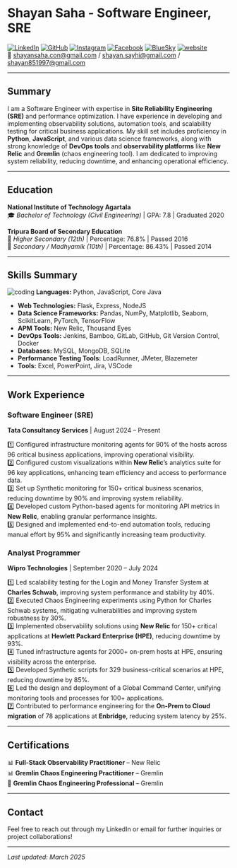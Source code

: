 # Shayan Saha - Software Engineer, SRE

[![LinkedIn](https://img.icons8.com/?size=25&id=13930&format=png&color=000000)](https://linkedin.com/in/shayansaha85) [![GitHub](https://img.icons8.com/?size=25&id=AZOZNnY73haj&format=png&color=000000)](https://github.com/shayansaha85) [![Instagram](https://img.icons8.com/?size=25&id=Xy10Jcu1L2Su&format=png&color=000000)](https://instagram.com/shayansaha85) [![Facebook](https://img.icons8.com/?size=25&id=uLWV5A9vXIPu&format=png&color=000000)](https://www.facebook.com/shayansaha85page/) [![BlueSky](https://img.icons8.com/?size=25&id=3ovMFy5JDSWq&format=png&color=000000)](https://bsky.app/profile/shayandev.bsky.social) [![website](https://img.icons8.com/?size=25&id=63807&format=png&color=000000)](https://brewnok.com)
<br>
📧 shayansaha.con@gmail.com / shayan.sayhi@gmail.com / shayan851997@gmail.com

---

## Summary

I am a Software Engineer with expertise in **Site Reliability Engineering (SRE)** and performance optimization. I have experience in developing and implementing observability solutions, automation tools, and scalability testing for critical business applications. My skill set includes proficiency in **Python**, **JavaScript**, and various data science frameworks, along with strong knowledge of **DevOps tools** and **observability platforms** like **New Relic** and **Gremlin** (chaos engineering tool). I am dedicated to improving system reliability, reducing downtime, and enhancing operational efficiency.

---

## Education

**National Institute of Technology Agartala**  
🎓 *Bachelor of Technology (Civil Engineering)* | GPA: 7.8 | Graduated 2020

**Tripura Board of Secondary Education**  
🏫 *Higher Secondary (12th)* | Percentage: 76.8% | Passed 2016  
🏫 *Secondary / Madhyamik (10th)* | Percentage: 86.43% | Passed 2014

---

## Skills Summary

![coding](https://img.icons8.com/?size=10&id=BtGEMRDEvxUr&format=png&color=000000) **Languages:** Python, JavaScript, Core Java
- **Web Technologies:** Flask, Express, NodeJS
- **Data Science Frameworks:** Pandas, NumPy, Matplotlib, Seaborn, ScikitLearn, PyTorch, TensorFlow
- **APM Tools:** New Relic, Thousand Eyes
- **DevOps Tools:** Jenkins, Bamboo, GitLab, GitHub, Git Version Control, Docker
- **Databases:** MySQL, MongoDB, SQLite
- **Performance Testing Tools:** LoadRunner, JMeter, Blazemeter
- **Tools:** Excel, PowerPoint, Jira, VSCode

---

## Work Experience

### Software Engineer (SRE)  
**Tata Consultancy Services** | August 2024 – Present

1️⃣ Configured infrastructure monitoring agents for 90% of the hosts across 96 critical business applications, improving operational visibility.<br>
2️⃣ Configured custom visualizations within **New Relic**’s analytics suite for 96 key applications, enhancing team efficiency and access to performance data.<br>
3️⃣ Set up Synthetic monitoring for 150+ critical business scenarios, reducing downtime by 90% and improving system reliability.<br>
4️⃣ Developed custom Python-based agents for monitoring API metrics in **New Relic**, enabling granular performance insights.<br>
5️⃣ Designed and implemented end-to-end automation tools, reducing manual effort by 95% and significantly increasing team productivity.<br>

### Analyst Programmer  
**Wipro Technologies** | September 2020 – July 2024

1️⃣ Led scalability testing for the Login and Money Transfer System at **Charles Schwab**, improving system performance and stability by 40%.<br>
2️⃣ Executed Chaos Engineering experiments using Python for Charles Schwab systems, mitigating vulnerabilities and improving system robustness by 30%.<br>
3️⃣ Implemented observability solutions using **New Relic** for 150+ critical applications at **Hewlett Packard Enterprise (HPE)**, reducing downtime by 93%.<br>
4️⃣ Tuned infrastructure agents for 2000+ on-prem hosts at HPE, ensuring visibility across the enterprise.<br>
5️⃣ Developed Synthetic scripts for 329 business-critical scenarios at HPE, reducing downtime by 85%.<br>
6️⃣ Led the design and deployment of a Global Command Center, unifying monitoring tools and processes for 100+ applications.<br>
7️⃣ Contributed to performance engineering for the **On-Prem to Cloud migration** of 78 applications at **Enbridge**, reducing system latency by 25%.<br>

---

## Certifications

📊 **Full-Stack Observability Practitioner** – New Relic <br>
📊 **Gremlin Chaos Engineering Practitioner** – Gremlin <br>
🐒 **Gremlin Chaos Engineering Professional** – Gremlin <br>

---

## Contact

Feel free to reach out through my LinkedIn or email for further inquiries or project collaborations!

---

*Last updated: March 2025*
